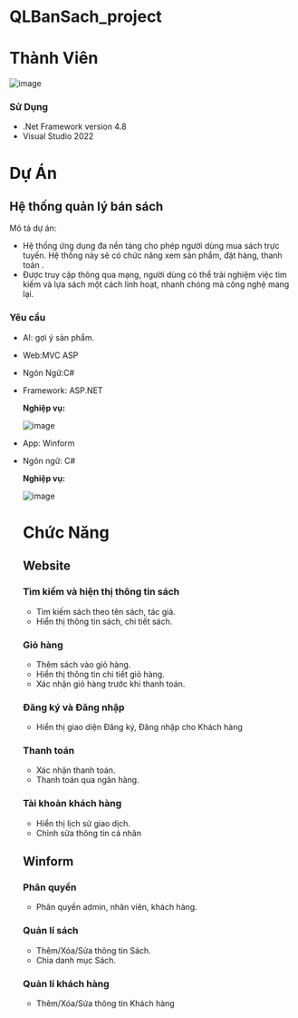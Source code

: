 # QLBanSach_project
# Thành Viên
![image](https://github.com/user-attachments/assets/f662dce7-23a5-4982-abde-ba3743de7f2c)

### Sử Dụng
 - .Net Framework version 4.8
 - Visual Studio 2022

# Dự Án

## Hệ thống quản lý bán sách
Mô tả dự án:
- Hệ thống ứng dụng đa nền tảng cho phép người dùng mua sách trực tuyến. Hệ thống này sẽ có chức năng xem sản phẩm, đặt hàng, thanh toán .
- Được truy cập thông qua mạng, người dùng có thể trải nghiệm việc tìm kiếm và lựa sách một cách linh hoạt, nhanh chóng mà công nghệ mang lại.
### Yêu cầu
- AI: gợi ý sản phẩm.

- Web:MVC ASP
- Ngôn Ngữ:C#
- Framework: ASP.NET
  
  
  <b>Nghiệp vụ:</b>
  
  ![image](https://github.com/user-attachments/assets/7a1a21a4-ed93-4b3e-8803-02acfd9ff02f)


- App: Winform
- Ngôn ngữ: C#
  
  <b>Nghiệp vụ:</b>

  ![image](https://github.com/user-attachments/assets/d7300434-fbdc-48de-9f1e-fdda589e2935)

  # Chức Năng
  ## Website
  ### Tìm kiếm và hiện thị thông tin sách
  - Tìm kiếm sách theo tên sách, tác giả.
  - Hiển thị thông tin sách, chi tiết sách.
  ### Giỏ hàng
  - Thêm sách vào giỏ hàng.
  - Hiển thị thông tin chi tiết giỏ hàng.
  - Xác nhận giỏ hàng trước khi thanh toán.
  ### Đăng ký và Đăng nhập
  - Hiển thị giao diện Đăng ký, Đăng nhập cho Khách hàng
  ### Thanh toán
  - Xác nhận thanh toán.
  - Thanh toán qua ngân hàng.
  ### Tài khoản khách hàng
  - Hiển thị lịch sử giao dịch.
  - Chỉnh sửa thông tin cá nhân
 
  ## Winform
  ### Phân quyền
  - Phân quyền admin, nhân viên, khách hàng.
  ### Quản lí sách
  - Thêm/Xóa/Sửa thông tin Sách.
  - Chia danh mục Sách.
  ### Quản lí khách hàng
  - Thêm/Xóa/Sửa thông tin Khách hàng
  
